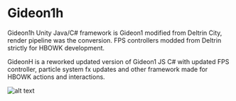 # Gideon1h
Gideon1h Unity Java/C# framework is Gideon1 modified from Deltrin City, render pipeline was the conversion. FPS controllers modded from Deltrin strictly for HBOWK development.

GideonH is a reworked updated version of Gideon1 JS C# with updated FPS controller, particle system fx updates and other framework made for HBOWK actions and interactions.

![alt text](https://github.com/AlienCyberCoat/Gideon1H/blob/662fc68735cced12147acff456ac41cc78f575db/gideon1h.jpg)

